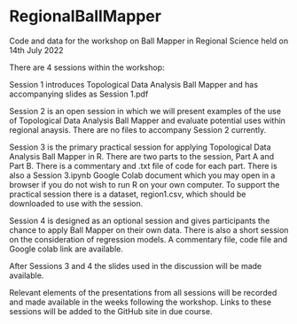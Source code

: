 # RegionalBallMapper
Code and data for the workshop on Ball Mapper in Regional Science held on 14th July 2022

There are 4 sessions within the workshop:

Session 1 introduces Topological Data Analysis Ball Mapper and has accompanying slides as Session 1.pdf

Session 2 is an open session in which we will present examples of the use of Topological Data Analysis Ball Mapper and evaluate potential uses within regional anaysis. There are no files to accompany Session 2 currently.

Session 3 is the primary practical session for applying Topological Data Analysis Ball Mapper in R. There are two parts to the session, Part A and Part B. There is a commentary and .txt file of code for each part. There is also a Session 3.ipynb Google Colab document which you may open in a browser if you do not wish to run R on your own computer. To support the practical session there is a dataset, region1.csv, which should be downloaded to use with the session.

Session 4 is designed as an optional session and gives participants the chance to apply Ball Mapper on their own data. There is also a short session on the consideration of regression models. A commentary file, code file and Google colab link are available.

After Sessions 3 and 4 the slides used in the discussion will be made available. 

Relevant elements of the presentations from all sessions will be recorded and made available in the weeks following the workshop. Links to these sessions will be added to the GitHub site in due course.

